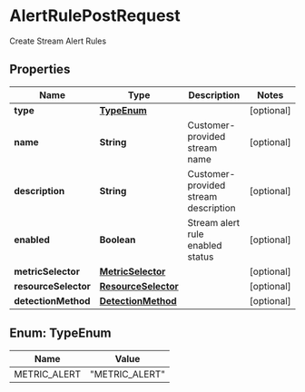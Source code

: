 

# AlertRulePostRequest

Create Stream Alert Rules

## Properties

| Name | Type | Description | Notes |
|------------ | ------------- | ------------- | -------------|
|**type** | [**TypeEnum**](#TypeEnum) |  |  [optional] |
|**name** | **String** | Customer-provided stream name |  [optional] |
|**description** | **String** | Customer-provided stream description |  [optional] |
|**enabled** | **Boolean** | Stream alert rule enabled status |  [optional] |
|**metricSelector** | [**MetricSelector**](MetricSelector.md) |  |  [optional] |
|**resourceSelector** | [**ResourceSelector**](ResourceSelector.md) |  |  [optional] |
|**detectionMethod** | [**DetectionMethod**](DetectionMethod.md) |  |  [optional] |



## Enum: TypeEnum

| Name | Value |
|---- | -----|
| METRIC_ALERT | &quot;METRIC_ALERT&quot; |



